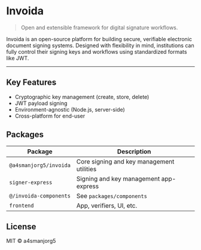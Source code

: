 # Invoida
> Open and extensible framework for digital signature workflows.

Invoida is an open-source platform for building secure, verifiable electronic document signing systems. Designed with flexibility in mind, institutions can fully control their signing keys and workflows using standardized formats like JWT.

---

## Key Features
- Cryptographic key management (create, store, delete)
- JWT payload signing
- Environment-agnostic (Node.js, server-side)
- Cross-platform for end-user

## Packages

| Package                | Description                               |
|------------------------|-------------------------------------------|
| `@a4smanjorg5/invoida` | Core signing and key management utilities |
| `signer-express`       | Signing and key management app-express    |
| `@/invoida-components` | See `packages/components`                 |
| `frontend`             | App, verifiers, UI, etc.                  |

## License
MIT &copy; a4smanjorg5
